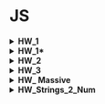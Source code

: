 # JS
<details> 
  <summary> <b> HW_1 </b> </summary>
<pre> 1. Создать переменную “item_1” </pre>
<pre> 2. Присвоить переменной item_1 цифру 5.</pre>
<pre> 3. Вывести в консоль item_1. </pre>
<pre> 4. Создать переменную “item_2” </pre>
<pre> 5. Присвоить переменной item_2 цифру 3. </pre>
<pre> 6. Вывести в консоль item_2. </pre>
<pre> 7. Создать переменную “item_3” </pre>
<pre> 8. Присвоить переменной item_3 сложение item_1 и item_2. </pre>
<pre> 9. Вывести в консоль item_3. </pre>
<pre> 10. Создать переменную “item_4” </pre>
<pre> 11. Присвоить переменной item_4 строку “Yolochka” </pre>
<pre> 12. Вывести в консоль item_4. </pre>
<pre> 13. Вывести в консоль сложение item_3 и item_4. </pre>
<pre> 14. Вывести в консоль умножение item_3 и item_4. </pre>
<pre> 15. Создать переменную “item_5” </pre>
<pre> 16. Присвоить переменной item_5 переменную item_3 </pre>
<pre> 17. Создать переменную item_6. </pre>
<pre> 18. Создать переменную item_6_type </pre>
<pre> 19. Присвоить переменной item_6 значение 15 </pre>
<pre> 20. Присвоить переменной item_6_type тип переменной item_6 </pre>
<pre> 21. Вывести в консоль тип данных item_6 в виде ——  “item_6 == ”  item_6,  
 “item_6_type == ”  item_6_type ——  </pre>
<pre> 22. Создать переменную item_7 и в ней преобразовать item_6 в String. </pre>
<pre> 23. Создать переменную item_7_type </pre>
<pre> 24. Присвоить переменной item_7_type тип переменной item_7 </pre>
<pre> 25. Вывести в консоль тип данных item_7 в виде ——  “item_7 == ”  item_7, 
 “item_7_type == ”  item_7_type ——  </pre>
<pre> 26. Создать переменную “age_1” и присвоить ей значение 10 </pre>
<pre> 27. Создать переменную “age_2” и присвоить ей значение 18 </pre>
<pre> 28. Создать переменную “age_3” и присвоить ей значение 60 </pre>
<pre> 29. Создать if в котором будите проверять значение переменной age_1 </pre>
<pre> 30. Если age_1 < age_2, вывести в консоль “You don’t have access cause your age is ” + 
age_1 +  “ It’s less than ” + age_2 </pre>
<pre> 31. Если age_1 >=  age_2 и age_1 <  age_3, вывести в консоль “Welcome  !” </pre>
<pre> 32. Если age_1  > age_3, вывести в консоль “Keep calm and look Culture channel”. </pre>
<pre> 33. Иначе выводите “Technical work”. </pre>
</details>

<details>
<summary> <b> HW_1* </b> </summary> 
<pre> 1*: Преобразовать написанный код в 26-33 пунктах в функцию, принимающую на вход возраст.
Пример: const checkAge = function(age) {
Ваши преобразования
}
Вывести в консоль результат работы функции с возрастами 17, 18, 61 
</pre>
<pre> 
2*:
Преобразовать задание 1* таким образом, чтобы первым делом в функции проверялся тип данных. И если он не Number - кидалась ошибка.
</pre>
<pre> 
3**:
Преобразовать 2* таким образом, чтобы значение '2' (строка в которой лежит ТОЛЬКО ЦИФРА) пропускалось, преобразовываясь в number
</pre>
<pre> 
4***:
Преобразовать задание 3* таким образом, чтобы возраст вводится используя функцию prompt в привязанной верстке
</pre>
</details>

<details> 
<summary> <b> HW_2 </b> </summary>
<pre> 1. Написать скриптик, который сосчитает и выведет результат от возведения 2 в степень 10, начиная со степени 1 </pre>

<pre> 1*. Преобразовать 1 задачу в функцию, принимающую на вход степень, в которую будет возводиться число 2 </pre>

<pre> 2. Написать скрипт, который выведет 5 строк в консоль таким образом, чтобы в первой строчке выводилось :), во второй :):) и так далее
Пример в консоли:
:)
:):)
:):):)
:):):):)
:):):):):)
</pre>
<pre> 2*. Преобразовать 2 задачу в функцию, принимающую на вход строку, которая и будет выводиться в консоль (как в условии смайлик), а также количество строк для вывода 
e.g. function printSmile(stroka, numberOfRows)
</pre>
<pre> 3**.  Написать функцию, которая принимает на вход слово. Задача функции посчитать и вывести в консоль, сколько в слове гласных, и сколько согласных букв.
 e.g. function getWordStructure(word)
 В консоли: 
 Слово (word) состоит из  (число) гласных и (число) согласных букв

 Проверки: 'case', 'Case', 'Check-list'
</pre>
<pre> 4**. Написать функцию, которая проверяет, является ли слово палиндромом
 e.g. function isPalindrom(word)

 Проверки: 'abba', 'Abba' </pre>
</details>

<details>
<summary> <b> HW_3 </b> </summary>
<pre> Task 1.

 Написать функцию, которая найдет и выведет в консоль юзеров, зарегистрированных 09.10.2021 и 10.10.2021). Массив в task1.txt
</pre>
<pre> Task 2*

Откройте в VSCode task2.json файл. Скопируйте из него JSONку, вставьте в свой код (присвоив в переменную).

Дан массив объектов. Каждый объект является идентификационной карточкой человека. Нам нужно хранить только уникальные значения в этом массиве. Реализуйте функцию, ### которая будет выполнять эту работу.
</pre>
<pre> Task 2*** Реализуйте считывание JSONки из файла task2.json с помощью, например, модуля fs. для дальнейшего использования в функции, описанной в задании
</pre> 
<pre> Task 3**
В файле task3.txt найдете структуру компании и задания, необходимые выполнить.
</pre>

<pre>Task 4****

В файле task4.txt вы найдете разноуровневый массив объектов. Очень похожий на массив из 3го задания, только количество вложенностей может быть не ограничено. 

Задание: написать функцию: 

 Функция строит древовидный список компании.
При ее вызове в консоль должен вывестись список подразделений компании с указанием количества сотрудников и с соблюдение вложенности подразделений.
</pre>
</details>

<details>
<summary> <b> HW_ Massive </b> </summary> 
<pre> Нужно написать функцию, которая принимает на вход два массива.
Суть: функция убирает из массива А все значения, которые представлены в массиве Б, сохраняя нормальный порядок в массиве А

Пример: arrayDiff([1,2],[1]) == [2]

Значения, находящиеся в массиве Б, и встречающиеся в массиве А  должны быть удалены

Пример: arrayDiff([1,2,2,2,3],[2]) == [1,3]

В выходном массиве пустых ячеек быть не должно, т.е. смещать надо элементы после удаления:)
</pre>
</details>

<details>
<summary> <b> HW_Strings_2_Num </b> </summary>  
<pre>
В этой задаче мы хотим преобразовать строку в целое число. Строки просто представляют числа словами.

Примеры:

"one" => 1
"twenty" => 20
"two hundred forty-six" => 246
"seven hundred eighty-three thousand nine hundred and nineteen" => 783919
Дополнительные примечания:

Минимальное количество "ноль" (включительно)
Максимальное количество, которое должно поддерживаться, составляет 1 миллион (включительно)
"AND" в примере "one hundred and twenty-four" не обязательно, в одних случаях присутствует, а в других нет.
Валидировать входящее число на то, что это число не нужно.
</pre>
</details>
